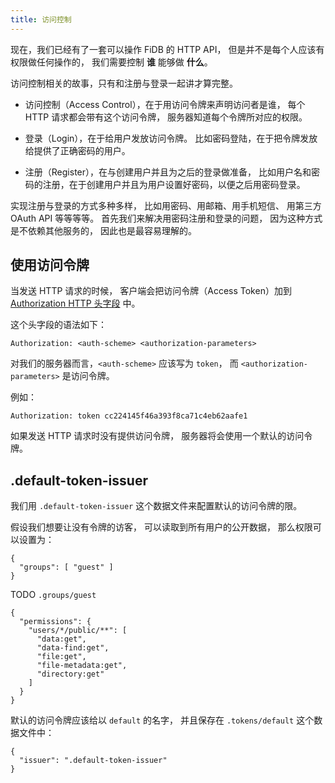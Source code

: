 ```yaml
---
title: 访问控制
---
```


现在，我们已经有了一套可以操作 FiDB 的 HTTP API，
但是并不是每个人应该有权限做任何操作的，
我们需要控制 **谁** 能够做 **什么**。

访问控制相关的故事，只有和注册与登录一起讲才算完整。

- 访问控制（Access Control），在于用访问令牌来声明访问者是谁，
  每个 HTTP 请求都会带有这个访问令牌，
  服务器知道每个令牌所对应的权限。

- 登录（Login），在于给用户发放访问令牌。
  比如密码登陆，在于把令牌发放给提供了正确密码的用户。

- 注册（Register），在与创建用户并且为之后的登录做准备，
  比如用户名和密码的注册，在于创建用户并且为用户设置好密码，以便之后用密码登录。

实现注册与登录的方式多种多样，
比如用密码、用邮箱、用手机短信、
用第三方 OAuth API 等等等等。
首先我们来解决用密码注册和登录的问题，
因为这种方式是不依赖其他服务的，
因此也是最容易理解的。

## 使用访问令牌

当发送 HTTP 请求的时候，
客户端会把访问令牌（Access Token）加到
[Authorization HTTP 头字段](https://developer.mozilla.org/en-US/docs/Web/HTTP/Headers/Authorization) 中。

这个头字段的语法如下：

```
Authorization: <auth-scheme> <authorization-parameters>
```

对我们的服务器而言，`<auth-scheme>` 应该写为 `token`，
而 `<authorization-parameters>` 是访问令牌。

例如：

```
Authorization: token cc224145f46a393f8ca71c4eb62aafe1
```

如果发送 HTTP 请求时没有提供访问令牌，
服务器将会使用一个默认的访问令牌。

## .default-token-issuer

我们用 `.default-token-issuer` 这个数据文件来配置默认的访问令牌的限。

假设我们想要让没有令牌的访客，
可以读取到所有用户的公开数据，
那么权限可以设置为：

```
{
  "groups": [ "guest" ]
}
```

TODO `.groups/guest`

```
{
  "permissions": {
    "users/*/public/**": [
      "data:get",
      "data-find:get",
      "file:get",
      "file-metadata:get",
      "directory:get"
    ]
  }
}
```

默认的访问令牌应该给以 `default` 的名字，
并且保存在 `.tokens/default` 这个数据文件中：

```
{
  "issuer": ".default-token-issuer"
}
```
